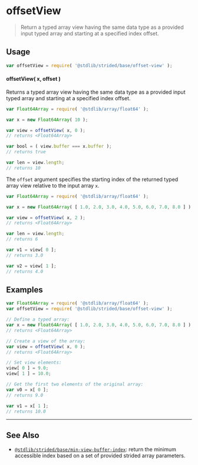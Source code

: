 <!--

@license Apache-2.0

Copyright (c) 2021 The Stdlib Authors.

Licensed under the Apache License, Version 2.0 (the "License");
you may not use this file except in compliance with the License.
You may obtain a copy of the License at

   http://www.apache.org/licenses/LICENSE-2.0

Unless required by applicable law or agreed to in writing, software
distributed under the License is distributed on an "AS IS" BASIS,
WITHOUT WARRANTIES OR CONDITIONS OF ANY KIND, either express or implied.
See the License for the specific language governing permissions and
limitations under the License.

-->

# offsetView

> Return a typed array view having the same data type as a provided input typed array and starting at a specified index offset.

<!-- Section to include introductory text. Make sure to keep an empty line after the intro `section` element and another before the `/section` close. -->

<section class="intro">

</section>

<!-- /.intro -->

<!-- Package usage documentation. -->

<section class="usage">

## Usage

```javascript
var offsetView = require( '@stdlib/strided/base/offset-view' );
```

#### offsetView( x, offset )

Returns a typed array view having the same data type as a provided input typed array and starting at a specified index offset.

```javascript
var Float64Array = require( '@stdlib/array/float64' );

var x = new Float64Array( 10 );

var view = offsetView( x, 0 );
// returns <Float64Array>

var bool = ( view.buffer === x.buffer );
// returns true

var len = view.length;
// returns 10
```

The `offset` argument specifies the starting index of the returned typed array view relative to the input array `x`.

```javascript
var Float64Array = require( '@stdlib/array/float64' );

var x = new Float64Array( [ 1.0, 2.0, 3.0, 4.0, 5.0, 6.0, 7.0, 8.0 ] );

var view = offsetView( x, 2 );
// returns <Float64Array>

var len = view.length;
// returns 6

var v1 = view[ 0 ];
// returns 3.0

var v2 = view[ 1 ];
// returns 4.0
```

</section>

<!-- /.usage -->

<!-- Package usage notes. Make sure to keep an empty line after the `section` element and another before the `/section` close. -->

<section class="notes">

</section>

<!-- /.notes -->

<!-- Package usage examples. -->

<section class="examples">

## Examples

<!-- eslint no-undef: "error" -->

```javascript
var Float64Array = require( '@stdlib/array/float64' );
var offsetView = require( '@stdlib/strided/base/offset-view' );

// Define a typed array:
var x = new Float64Array( [ 1.0, 2.0, 3.0, 4.0, 5.0, 6.0, 7.0, 8.0 ] );
// returns <Float64Array>

// Create a view of the array:
var view = offsetView( x, 0 );
// returns <Float64Array>

// Set view elements:
view[ 0 ] = 9.0;
view[ 1 ] = 10.0;

// Get the first two elements of the original array:
var v0 = x[ 0 ];
// returns 9.0

var v1 = x[ 1 ];
// returns 10.0
```

</section>

<!-- /.examples -->

<!-- Section to include cited references. If references are included, add a horizontal rule *before* the section. Make sure to keep an empty line after the `section` element and another before the `/section` close. -->

<section class="references">

</section>

<!-- /.references -->

<!-- Section for related `stdlib` packages. Do not manually edit this section, as it is automatically populated. -->

<section class="related">

* * *

## See Also

-   <span class="package-name">[`@stdlib/strided/base/min-view-buffer-index`][@stdlib/strided/base/min-view-buffer-index]</span><span class="delimiter">: </span><span class="description">return the minimum accessible index based on a set of provided strided array parameters.</span>

</section>

<!-- /.related -->

<!-- Section for all links. Make sure to keep an empty line after the `section` element and another before the `/section` close. -->

<section class="links">

<!-- <related-links> -->

[@stdlib/strided/base/min-view-buffer-index]: https://github.com/stdlib-js/stdlib/tree/develop/lib/node_modules/%40stdlib/strided/base/min-view-buffer-index

<!-- </related-links> -->

</section>

<!-- /.links -->
